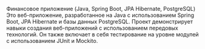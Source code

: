  Финансовое приложение (Java, Spring Boot, JPA Hibernate, PostgreSQL)
Это веб-приложение, разработанное на Java с использованием Spring Boot, JPA Hibernate и базы данных PostgreSQL. Проект демонстрирует навыки создания веб-приложений с использованием передовых технологий. Он также включает в себя тестирование на уровне модулей с использованием JUnit и Mockito.
